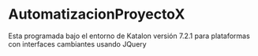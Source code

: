 # AutomatizacionProyectoX

Esta programada bajo el entorno de Katalon versión 7.2.1 para plataformas con interfaces cambiantes usando JQuery